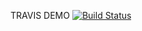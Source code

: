 TRAVIS DEMO [![Build Status](https://travis-ci.org/mahasak/TRAVIS-DEMO.svg?branch=master)](https://travis-ci.org/mahasak/TRAVIS-DEMO)
